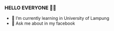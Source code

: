 ### HELLO EVERYONE 👋👋

<!--
**FirmanAhmadBayumi/firmanahmadbayumi** is a ✨ _special_ ✨ repository because its `README.md` (this file) appears on your GitHub profile.

Here are some ideas to get you started:

- 🔭 I’m currently working on ...
- 🌱 I’m currently learning in University of Lampung
- 👯 I’m looking to collaborate on ...
- 🤔 I’m looking for help with ...
- 💬 Ask me about in my instagram @frmnahmdd
- 📫 How to reach me: ...
- 😄 Pronouns: ...
- ⚡ Fun fact: ...
-->
- 🌱 I’m currently learning in University of Lampung
- 💬 Ask me about in my facebook
